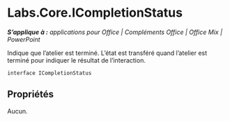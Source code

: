 
# <a name="labs.core.icompletionstatus"></a>Labs.Core.ICompletionStatus

 _**S’applique à :** applications pour Office | Compléments Office | Office Mix | PowerPoint_

Indique que l’atelier est terminé. L’état est transféré quand l’atelier est terminé pour indiquer le résultat de l’interaction.

```
interface ICompletionStatus
```


## <a name="properties"></a>Propriétés

Aucun.

